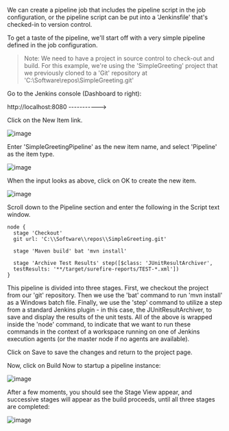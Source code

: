 We can create a pipeline job that includes the pipeline script in the job configuration, or the pipeline script can be put into a 'Jenkinsfile' that's checked-in to version control.

To get a taste of the pipeline, we'll start off with a very simple pipeline defined in the job configuration.

>Note: We need to have a project in source control to check-out and build. For this example, we're using the 'SimpleGreeting' project that we previously cloned to a 'Git' repository at 'C:\Software\repos\SimpleGreeting.git'

Go to the Jenkins console (Dashboard to right):

http://localhost:8080 ----------->

Click on the New Item link.

![image](https://user-images.githubusercontent.com/558905/37570706-8e719db6-2ac9-11e8-932c-e7f3ad0a04e8.png)

Enter 'SimpleGreetingPipeline' as the new item name, and select 'Pipeline' as the item type.

![image](https://user-images.githubusercontent.com/558905/37570708-9b6b9a1c-2ac9-11e8-86bb-70df3e5655c8.png)

When the input looks as above, click on OK to create the new item.

![image](https://user-images.githubusercontent.com/558905/37570712-a3423f3e-2ac9-11e8-9989-e1644e2003b5.png)

Scroll down to the Pipeline section and enter the following in the Script text window.

```console
node {
  stage 'Checkout'
  git url: 'C:\\Software\\repos\\SimpleGreeting.git'

  stage 'Maven build' bat 'mvn install'

  stage 'Archive Test Results' step([$class: 'JUnitResultArchiver',
  testResults: '**/target/surefire-reports/TEST-*.xml'])
}
```

This pipeline is divided into three stages. First, we checkout the project from our 'git' repository. Then we use the 'bat' command to run 'mvn install' as a Windows batch file. Finally, we use the 'step' command to utilize a step from a standard Jenkins plugin - in this case, the JUnitResultArchiver, to save and display the results of the unit tests.
All of the above is wrapped inside the 'node' command, to indicate that we want to run these commands in the context of a workspace running on one of Jenkins execution agents (or the master node if no agents are available).
  
Click on Save to save the changes and return to the project page.

Now, click on Build Now to startup a pipeline instance:
    
![image](https://user-images.githubusercontent.com/558905/37570713-a7bff89e-2ac9-11e8-86e0-630e5b66beba.png)

After a few moments, you should see the Stage View appear, and successive stages will appear as the build proceeds, until all three stages are completed:

![image](https://user-images.githubusercontent.com/558905/37570714-b6c448c2-2ac9-11e8-8703-9ba728eb6127.png)
